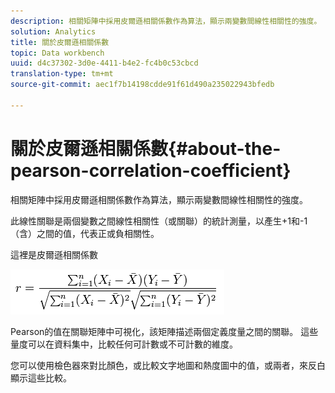 ```yaml
---
description: 相關矩陣中採用皮爾遜相關係數作為算法，顯示兩變數間線性相關性的強度。
solution: Analytics
title: 關於皮爾遜相關係數
topic: Data workbench
uuid: d4c37302-3d0e-4411-b4e2-fc4b0c53cbcd
translation-type: tm+mt
source-git-commit: aec1f7b14198cdde91f61d490a235022943bfedb

---
```



# 關於皮爾遜相關係數{#about-the-pearson-correlation-coefficient}

相關矩陣中採用皮爾遜相關係數作為算法，顯示兩變數間線性相關性的強度。

此線性關聯是兩個變數之間線性相關性（或關聯）的統計測量，以產生+1和-1（含）之間的值，代表正或負相關性。

這裡是皮爾遜相關係數

![](assets/correlation_matrix_pearson_equation.png)

Pearson的值在關聯矩陣中可視化，該矩陣描述兩個定義度量之間的關聯。 這些量度可以在資料集中，比較任何可計數或不可計數的維度。

您可以使用檢色器來對比顏色，或比較文字地圖和熱度圖中的值，或兩者，來反白顯示這些比較。
